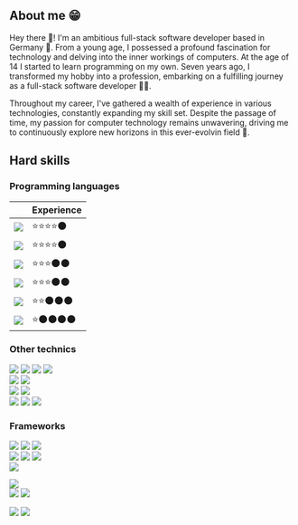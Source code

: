 ## About me 😁
Hey there 🙌! I'm an ambitious full-stack software developer based in Germany 🍺.
From a young age, I possessed a profound fascination for technology and delving into the inner workings of computers.
At the age of 14 I started to learn programming on my own. 
Seven years ago, I transformed my hobby into a profession, embarking on a fulfilling journey as a full-stack software developer 🧑‍💻.

Throughout my career, I've gathered a wealth of experience in various technologies, constantly expanding my skill set.
Despite the passage of time, my passion for computer technology remains unwavering, driving me to continuously explore new horizons in this ever-evolvin field 💪.

## Hard skills

### Programming languages
|                                                                                                                  |Experience    |
|------------------------------------------------------------------------------------------------------------------|--------------|
|![](https://img.shields.io/badge/C%23-239120?style=for-the-badge&logo=c-sharp&logoColor=white)              |⭐⭐⭐⭐🌑       |
|![](https://img.shields.io/badge/JavaScript-F7DF1E?style=for-the-badge&logo=javascript&logoColor=black) |⭐⭐⭐⭐🌑       |
|![](https://img.shields.io/badge/PHP-777BB4?style=for-the-badge&logo=php&logoColor=white)                      |⭐⭐⭐🌑🌑      |
|![](https://img.shields.io/badge/-TypeScript-777BB4?style=for-the-badge&logo=typescript&color=white)    |⭐⭐⭐🌑🌑      |
|![](https://img.shields.io/badge/Java-ED8B00?style=for-the-badge&logo=java&logoColor=white)                   |⭐⭐🌑🌑🌑     |
|![](https://img.shields.io/badge/Python-3776AB?style=for-the-badge&logo=python&logoColor=white)             |⭐🌑🌑🌑🌑    |

### Other technics
![](https://img.shields.io/badge/HTML5-E34F26?style=for-the-badge&logo=html5&logoColor=white)
![](https://img.shields.io/badge/CSS3-1572B6?style=for-the-badge&logo=css3&logoColor=white) 
![](https://img.shields.io/badge/XML-1572B6?style=for-the-badge&logo=xml&logoColor=white) 
![](https://img.shields.io/badge/JSON-ED8B00?style=for-the-badge&logo=json&logoColor=white)<br />
![](https://img.shields.io/badge/MSSQL-3776AB?style=for-the-badge&logo=mssql&logoColor=white) 
![](https://img.shields.io/badge/Oracle-EE0004?style=for-the-badge&logo=oracle&logoColor=white)<br />
![](https://img.shields.io/badge/Docker-3776AB?style=for-the-badge&logo=docker&logoColor=white) 
![](https://img.shields.io/badge/UiPath-FA4616?style=for-the-badge&logo=uipath&logoColor=white)<br />
![](https://img.shields.io/badge/Git-DE4C36?style=for-the-badge&logo=git&logoColor=white) 
![](https://img.shields.io/badge/GitLab-FC6D26?style=for-the-badge&logo=gitlab&logoColor=white) 
![](https://img.shields.io/badge/TFS-3776AB?style=for-the-badge&logo=tfs&logoColor=white)<br />

### Frameworks
![](https://img.shields.io/badge/.Net_Core-5C2D91?style=for-the-badge) 
![](https://img.shields.io/badge/WPF-3776AB?style=for-the-badge)
![](https://img.shields.io/badge/Windows_Forms-008272?style=for-the-badge)<br />
![](https://img.shields.io/badge/Angular-DD0031?style=for-the-badge&logo=angular)
![](https://img.shields.io/badge/Symfony-black?style=for-the-badge&logo=symfony)
![](https://img.shields.io/badge/Ext_Js-3776AB?style=for-the-badge)<br />
![](https://img.shields.io/badge/UiPath_Activities-FA4616?style=for-the-badge)

![](http://github-profile-summary-cards.vercel.app/api/cards/profile-details?username=R0binSmit&theme=city_lights)<br />
![](https://github-readme-stats.vercel.app/api/top-langs/?username=R0binSmit&langs_count=5&theme=city_lights)
![](http://github-profile-summary-cards.vercel.app/api/cards/stats?username=R0binSmit&theme=city_lights)


<a href="https://www.linkedin.com/in/robin-smit-b0ba7317b">![](https://img.shields.io/badge/Linked_In-3776AB?style=for-the-badge&logo=linkedin&logoColor=white&link=https://www.linkedin.com/in/robin-smit-b0ba7317b/)</a>
<a href="https://www.xing.com/profile/Robin_Smit3">![](https://img.shields.io/badge/Xing-026466?style=for-the-badge&logo=xing&logoColor=white)</a>
